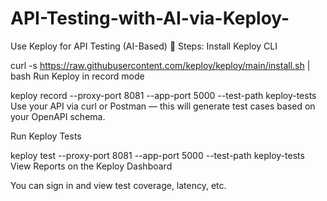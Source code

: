 # API-Testing-with-AI-via-Keploy-

Use Keploy for API Testing (AI-Based)
🧪 Steps:
Install Keploy CLI


curl -s https://raw.githubusercontent.com/keploy/keploy/main/install.sh | bash
Run Keploy in record mode

keploy record --proxy-port 8081 --app-port 5000 --test-path keploy-tests
Use your API via curl or Postman — this will generate test cases based on your OpenAPI schema.

Run Keploy Tests

keploy test --proxy-port 8081 --app-port 5000 --test-path keploy-tests
View Reports on the Keploy Dashboard

You can sign in and view test coverage, latency, etc.

